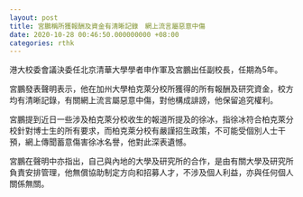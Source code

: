 ```yaml
---
layout: post
title: 宮鵬稱所獲報酬及資金有清晰記錄　網上流言屬惡意中傷
date: 2020-10-28 00:46:50.000000000 +08:00
categories: rthk
---
```


港大校委會議決委任北京清華大學學者申作軍及宮鵬出任副校長，任期為5年。

宮鵬發表聲明表示，他在加州大學柏克萊分校所獲得的所有報酬及研究資金，校方均有清晰記錄，有關網上流言屬惡意中傷，對他構成誹謗，他保留追究權利。

宮鵬提到近日一些涉及柏克萊分校收生的報道所提及的徐冰，指徐冰符合柏克萊分校針對博士生的所有要求，而柏克萊分校有嚴謹招生政策，不可能受個別人士干預，網上傳聞蓄意傷害徐冰名譽，他對此深表遺憾。

宮鵬在聲明中亦指出，自己與內地的大學及研究所的合作，是由有關大學及研究所負責安排管理，他無償協助制定方向和招募人才，不涉及個人利益，亦與任何個人關係無關。
